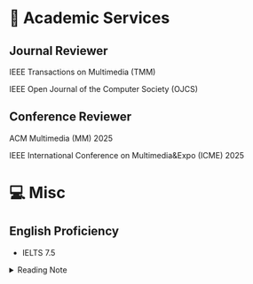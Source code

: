 

# 💬 Academic Services
## Journal Reviewer
IEEE Transactions on Multimedia (TMM)

IEEE Open Journal of the Computer Society (OJCS)

## Conference Reviewer
ACM Multimedia (MM) 2025

IEEE International Conference on Multimedia&Expo (ICME) 2025


# 💻 Misc
## English Proficiency
- IELTS 7.5
<details>
<summary>Reading Note</summary>
<pre><code>06/2025 语言的边界就是思想的边界 语言向前进一步 思想也就向前进一步。
12/2024 也许所有的日子都会过去但不会被遗忘/时光如此清澈像一条流淌的/河流。 -- 《河流 川川》
02/2024 悲欢离合总无情，一任阶前，点滴到天明。 -- 《虞美人 听雨》
06/2023 况是青春日将暮，桃花乱落如红雨。 -- 《将进酒》
05/2023 愿我人族，于此魂梦江海、万古河山之间，星火世传，奋飞不辍。 -- 《古剑奇谭三》
11/2022 还君明珠双泪垂，恨不相逢未嫁时。 -- 《节妇吟·寄东平李司空师道》
07/2020 他说他一直在研究我的灵魂，结果发现其中空虚无物。他说我实际上没有灵魂，没有丝毫人性，没有人任何一条在人类灵魂中占神圣地位的道德原则，所有这些都与我格格不入。--  《局外人》
11/2019 愿为江水，与君重逢。 -- 《命运 文在寅自传》
</code></pre>
</details>

[//]: # (## 🎥 Photos)

[//]: # (## 🎥 Photos)

[//]: # ()
[//]: # (<div style="display: flex; flex-wrap: wrap; justify-content: space-between; margin-left: 3%;">)

[//]: # (  )
[//]: # (  <figure style="width: 48%; margin-bottom: 20px;">)

[//]: # (    <img src="/images/view3.jpg" alt="Huashan Mountain, Shanxi, 2023" style="width: 100%; height: auto;">)

[//]: # (    <figcaption style="text-align: center; font-style: italic; margin-top: 8px;">)

[//]: # (      Huashan Mountain, Shanxi, 2023)

[//]: # (    </figcaption>)

[//]: # (  </figure>)

[//]: # (  )
[//]: # (  <figure style="width: 48%; margin-bottom: 20px;">)

[//]: # (    <img src="/images/view1.png" alt="Mutianyu Great Wall, Beijing, 2023" style="width: 100%; height: auto;">)

[//]: # (    <figcaption style="text-align: center; font-style: italic; margin-top: 8px;">)

[//]: # (      Mutianyu Great Wall, Beijing, 2023)

[//]: # (    </figcaption>)

[//]: # (  </figure>)

[//]: # (  )
[//]: # (  <figure style="width: 48%; margin-bottom: 20px;">)

[//]: # (    <img src="/images/view2.jpg" alt="Yanqi Lake, Beijing, 2024" style="width: 100%; height: auto;">)

[//]: # (    <figcaption style="text-align: center; font-style: italic; margin-top: 8px;">)

[//]: # (      Yanqi Lake, Beijing, 2024)

[//]: # (    </figcaption>)

[//]: # (  </figure>)

[//]: # (  )
[//]: # (  <figure style="width: 48%; margin-bottom: 20px;">)

[//]: # (    <img src="/images/view4.jpg" alt="Celebration for new year, Beijing, 2025" style="width: 100%; height: auto;">)

[//]: # (    <figcaption style="text-align: center; font-style: italic; margin-top: 8px;">)

[//]: # (      Celebration for new year, Beijing, 2025)

[//]: # (    </figcaption>)

[//]: # (  </figure>)

[//]: # (  )
[//]: # (</div>)

